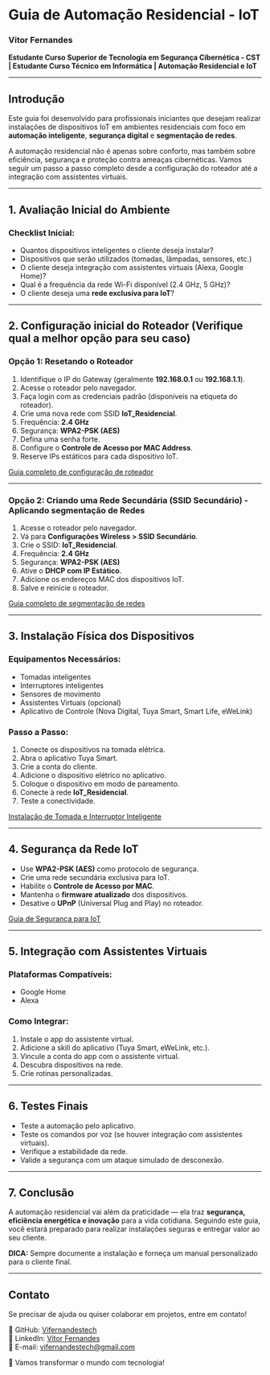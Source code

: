 # Guia de Automação Residencial - IoT

### Vitor Fernandes

**Estudante Curso Superior de Tecnologia em Segurança Cibernética - CST | Estudante Curso Técnico em Informática | Automação Residencial e IoT**

---

## Introdução

Este guia foi desenvolvido para profissionais iniciantes que desejam realizar instalações de dispositivos IoT em ambientes residenciais com foco em **automação inteligente**, **segurança digital** e **segmentação de redes**.

A automação residencial não é apenas sobre conforto, mas também sobre eficiência, segurança e proteção contra ameaças cibernéticas. Vamos seguir um passo a passo completo desde a configuração do roteador até a integração com assistentes virtuais.

---

## 1. Avaliação Inicial do Ambiente

### Checklist Inicial:

- Quantos dispositivos inteligentes o cliente deseja instalar?
- Dispositivos que serão utilizados (tomadas, lâmpadas, sensores, etc.)
- O cliente deseja integração com assistentes virtuais (Alexa, Google Home)?
- Qual é a frequência da rede Wi-Fi disponível (2.4 GHz, 5 GHz)?
- O cliente deseja uma **rede exclusiva para IoT**?

---

## 2. Configuração inicial do Roteador (Verifique qual a melhor opção para seu caso)

### Opção 1: Resetando o Roteador

1. Identifique o IP do Gateway (geralmente **192.168.0.1** ou **192.168.1.1**).
2. Acesse o roteador pelo navegador.
3. Faça login com as credenciais padrão (disponíveis na etiqueta do roteador).
4. Crie uma nova rede com SSID **IoT_Residencial**.
5. Frequência: **2.4 GHz**
6. Segurança: **WPA2-PSK (AES)**
7. Defina uma senha forte.
8. Configure o **Controle de Acesso por MAC Address**.
9. Reserve IPs estáticos para cada dispositivo IoT.

[Guia completo de configuração de roteador](#)

---

### Opção 2: Criando uma Rede Secundária (SSID Secundário) - Aplicando segmentação de Redes

1. Acesse o roteador pelo navegador.
2. Vá para **Configurações Wireless > SSID Secundário**.
3. Crie o SSID: **IoT_Residencial**.
4. Frequência: **2.4 GHz**
5. Segurança: **WPA2-PSK (AES)**
6. Ative o **DHCP com IP Estático**.
7. Adicione os endereços MAC dos dispositivos IoT.
8. Salve e reinicie o roteador.

[Guia completo de segmentação de redes](#)

---

## 3. Instalação Física dos Dispositivos

### Equipamentos Necessários:

- Tomadas inteligentes
- Interruptores inteligentes
- Sensores de movimento
- Assistentes Virtuais (opcional)
- Aplicativo de Controle (Nova Digital, Tuya Smart, Smart Life, eWeLink)

### Passo a Passo:

1. Conecte os dispositivos na tomada elétrica.
2. Abra o aplicativo Tuya Smart.
3. Crie a conta do cliente.
4. Adicione o dispositivo elétrico no aplicativo.
5. Coloque o dispositivo em modo de pareamento.
6. Conecte à rede **IoT_Residencial**.
7. Teste a conectividade.

[Instalação de Tomada e Interruptor Inteligente](#)

---

## 4. Segurança da Rede IoT

- Use **WPA2-PSK (AES)** como protocolo de segurança.
- Crie uma rede secundária exclusiva para IoT.
- Habilite o **Controle de Acesso por MAC**.
- Mantenha o **firmware atualizado** dos dispositivos.
- Desative o **UPnP** (Universal Plug and Play) no roteador.

[Guia de Segurança para IoT](#)

---

## 5. Integração com Assistentes Virtuais

### Plataformas Compatíveis:

- Google Home
- Alexa

### Como Integrar:

1. Instale o app do assistente virtual.
2. Adicione a skill do aplicativo (Tuya Smart, eWeLink, etc.).
3. Vincule a conta do app com o assistente virtual.
4. Descubra dispositivos na rede.
5. Crie rotinas personalizadas.

---

## 6. Testes Finais

- Teste a automação pelo aplicativo.
- Teste os comandos por voz (se houver integração com assistentes virtuais).
- Verifique a estabilidade da rede.
- Valide a segurança com um ataque simulado de desconexão.

---

## 7. Conclusão

A automação residencial vai além da praticidade — ela traz **segurança, eficiência energética e inovação** para a vida cotidiana. Seguindo este guia, você estará preparado para realizar instalações seguras e entregar valor ao seu cliente.

**DICA:** Sempre documente a instalação e forneça um manual personalizado para o cliente final.

---

## Contato

Se precisar de ajuda ou quiser colaborar em projetos, entre em contato!

🔗 GitHub: [Vifernandestech](https://github.com/Vifernandestech)  
💼 LinkedIn: [Vitor Fernandes](https://www.linkedin.com/in/vifernandestech/)  
📧 E-mail: [vifernandestech@gmail.com](mailto:vifernandestech@gmail.com)  

🚀 Vamos transformar o mundo com tecnologia!


